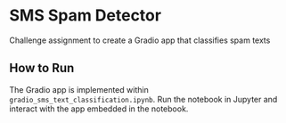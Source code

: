 # SMS Spam Detector

Challenge assignment to create a Gradio app that classifies spam texts

## How to Run

The Gradio app is implemented within `gradio_sms_text_classification.ipynb`.
Run the notebook in Jupyter and interact with the app embedded in the notebook.
